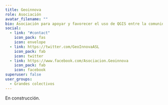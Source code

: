 ```yaml
---
title: Geoinnova
role: Asociación
avatar_filename: ""
bio: Asociación para apoyar y favorecer el uso de QGIS entre la comunidad española.
social:
  - link: "#contact"
    icon_pack: fas
    icon: envelope
  - link: https://twitter.com/GeoInnovaASL
    icon_pack: fab
    icon: twitter
  - link: https://www.facebook.com/Asociacion.Geoinnova
    icon_pack: fab
    icon: facebook
superuser: false
user_groups:
  - Grandes colectivos
---
```

En construcción.